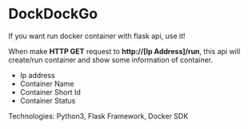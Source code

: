 # DockDockGo

If you want run docker container with flask api, use it!

When make **HTTP GET** request to **http://[Ip Address]/run**, this api will create/run container and show some information of container.

- Ip address
- Container Name
- Container Short Id
- Container Status

Technologies: Python3, Flask Framework, Docker SDK
